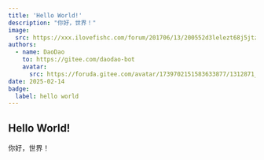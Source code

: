 ```yaml
---
title: 'Hello World!'
description: "你好，世界！"
image:
  src: https://xxx.ilovefishc.com/forum/201706/13/200552d3lelezt68j5jtz6.png
authors:
  - name: DaoDao
    to: https://gitee.com/daodao-bot
    avatar:
      src: https://foruda.gitee.com/avatar/1739702151583633877/1312871_daodao-bot_1739702151.png!avatar200
date: 2025-02-14
badge:
  label: hello world
---
```


## Hello World!

你好，世界！
